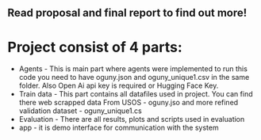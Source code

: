 ## Read proposal and final report to find out more!

# Project consist of 4 parts:
 - Agents - This is main part where agents were implemented to run this code you need to have oguny.json and oguny_unique1.csv in the same folder. Also Open Ai api key is required or Hugging Face Key.
 - Train data - This part contains all datafiles used in project. You can find there web scrapped data From USOS - oguny.jso and more refined validation dataset - oguny_unique1.cs
 - Evaluation - There are all results, plots and scripts used in evaluation
 - app - it is demo interface for communication with the system
